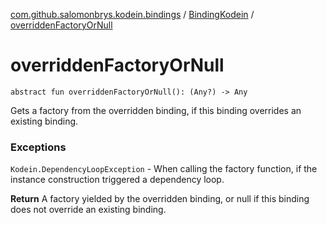 [com.github.salomonbrys.kodein.bindings](../index.md) / [BindingKodein](index.md) / [overriddenFactoryOrNull](.)

# overriddenFactoryOrNull

`abstract fun overriddenFactoryOrNull(): (Any?) -> Any`

Gets a factory from the overridden binding, if this binding overrides an existing binding.

### Exceptions

`Kodein.DependencyLoopException` - When calling the factory function, if the instance construction triggered a dependency loop.

**Return**
A factory yielded by the overridden binding, or null if this binding does not override an existing binding.

